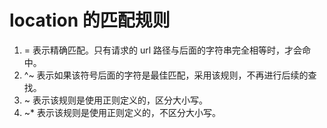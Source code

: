 <!-- @format -->

# location 的匹配规则

1. = 表示精确匹配。只有请求的 url 路径与后面的字符串完全相等时，才会命中。
2. ^~ 表示如果该符号后面的字符是最佳匹配，采用该规则，不再进行后续的查找。
3. ~ 表示该规则是使用正则定义的，区分大小写。
4. ~\* 表示该规则是使用正则定义的，不区分大小写。
